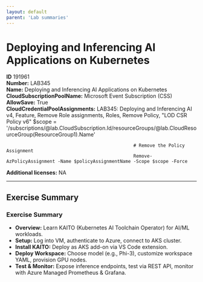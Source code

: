 ```yaml
---
layout: default
parent: 'Lab summaries'
---
```


# Deploying and Inferencing AI Applications on Kubernetes

**ID** 191961  
**Number:** LAB345  
**Name:** Deploying and Inferencing AI Applications on Kubernetes
**CloudSubscriptionPoolName:** Microsoft Event Subscription (CSS)  
**AllowSave:** True  
**CloudCredentialPoolAssignments:** LAB345: Deploying and Inferencing AI v4, Feature, Remove Role assignments, Roles, Remove Policy, "LOD CSR Policy v6"
                                                   $scope = '/subscriptions/@lab.CloudSubscription.Id/resourceGroups/@lab.CloudResourceGroup(ResourceGroup1).Name'
                                                   
                                                   # Remove the Policy Assignment
                                                   Remove-AzPolicyAssignment -Name $policyAssignmentName -Scope $scope -Force  
**Additional licenses:** NA  

---

## Exercise Summary
### Exercise Summary
- **Overview:** Learn KAITO (Kubernetes AI Toolchain Operator) for AI/ML workloads.
- **Setup:** Log into VM, authenticate to Azure, connect to AKS cluster.
- **Install KAITO:** Deploy as AKS add-on via VS Code extension.
- **Deploy Workspace:** Choose model (e.g., Phi-3), customize workspace YAML, provision GPU nodes.
- **Test & Monitor:** Expose inference endpoints, test via REST API, monitor with Azure Managed Prometheus & Grafana.

